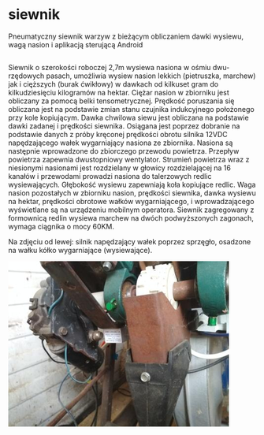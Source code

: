# siewnik

Pneumatyczny siewnik warzyw z bieżącym obliczaniem dawki wysiewu, wagą nasion i aplikacją sterującą Android

## 

Siewnik o szerokości roboczej 2,7m wysiewa nasiona w ośmiu dwu-rzędowych pasach, umożliwia wysiew nasion lekkich (pietruszka, marchew) jak i cięższych (burak ćwikłowy) w dawkach od kilkuset gram do kilkudziesięciu kilogramów na hektar.  Ciężar nasion w zbiorniku jest obliczany za pomocą belki tensometrycznej. Prędkość poruszania się obliczana jest na podstawie zmian stanu czujnika indukcyjnego położonego przy kole kopiującym. Dawka chwilowa siewu jest obliczana na podstawie  dawki zadanej i prędkości siewnika. Osiągana jest poprzez dobranie na podstawie danych z próby kręconej prędkości obrotu silnika 12VDC napędzającego wałek wygarniający nasiona ze zbiornika. Nasiona są następnie wprowadzone do zbiorczego przewodu powietrza. Przepływ powietrza zapewnia dwustopniowy wentylator. Strumień powietrza wraz z niesionymi nasionami jest rozdzielany w głowicy rozdzielającej na 16 kanałów i przewodami prowadzi nasiona do talerzowych redlic wysiewających. Głębokość wysiewu zapewniają koła kopiujące redlic.  Waga nasion pozostałych w zbiorniku nasion, prędkości siewnika, dawka wysiewu na hektar, prędkości obrotowe wałków wygarniającego, i wprowadzającego wyświetlane są na urządzeniu mobilnym operatora.  Siewnik zagregowany z formownicą redlin wysiewa marchew na dwóch podwyższonych zagonach, wymaga ciągnika o mocy 60KM.

Na zdjęciu od lewej: silnik napędzający wałek poprzez sprzęgło, osadzone na wałku kółko wygarniające (wysiewające).

![siewnik](./img/IMG_20190710_164709.jpg)
